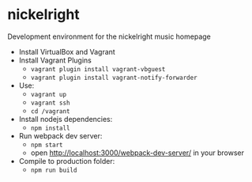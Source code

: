 # nickelright

Development environment for the nickelright music homepage

- Install VirtualBox and Vagrant
- Install Vagrant Plugins
    - `vagrant plugin install vagrant-vbguest`
    - `vagrant plugin install vagrant-notify-forwarder`
- Use:
    - `vagrant up`
    - `vagrant ssh`
    - `cd /vagrant`
- Install nodejs dependencies:
    - `npm install`
- Run webpack dev server:
    - `npm start`
    - open <http://localhost:3000/webpack-dev-server/> in your browser
- Compile to production folder:
    - `npm run build`
